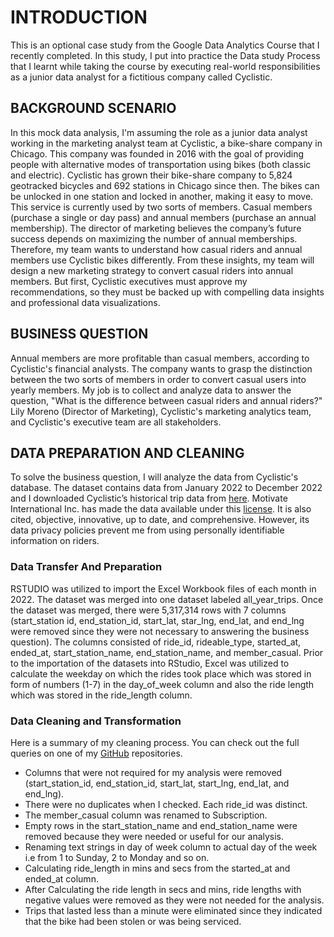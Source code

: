 # INTRODUCTION
This is an optional case study from the Google Data Analytics Course that I recently completed. In this study, I put into practice the Data study Process that I learnt while taking the course by executing real-world responsibilities as a junior data analyst for a fictitious company called Cyclistic.


## BACKGROUND SCENARIO
In this mock data analysis, I'm assuming the role as a junior data analyst working in the marketing analyst team at Cyclistic, a bike-share company in Chicago. This company was founded in 2016 with the goal of providing people with alternative modes of transportation using bikes (both classic and electric). Cyclistic has grown their bike-share company to 5,824 geotracked bicycles and 692 stations in Chicago since then. The bikes can be unlocked in one station and locked in another, making it easy to move. This service is currently used by two sorts of members. Casual members (purchase a single or day pass) and annual members (purchase an annual membership). The director of marketing believes the company’s future success depends on maximizing the number of annual memberships. Therefore, my team wants to understand how casual riders and annual members use Cyclistic bikes differently. From these insights, my team will design a new marketing strategy to convert casual riders into annual members. But first, Cyclistic executives must approve my recommendations, so they must be backed up with compelling data insights and professional data visualizations.

## BUSINESS QUESTION
Annual members are more profitable than casual members, according to Cyclistic's financial analysts. The company wants to grasp the distinction between the two sorts of members in order to convert casual users into yearly members. My job is to collect and analyze data to answer the question, "What is the difference between casual riders and annual riders?" Lily Moreno (Director of Marketing), Cyclistic's marketing analytics team, and Cyclistic's executive team are all stakeholders.

## DATA PREPARATION AND CLEANING
To solve the business question, I will analyze the data from Cyclistic's database. The dataset contains data from January 2022 to December 2022 and I downloaded Cyclistic’s historical trip data from [here](https://divvy-tripdata.s3.amazonaws.com/index.html). Motivate International Inc. has made the data available under this [license](https://divvybikes.com/data-license-agreement). It is also cited, objective, innovative, up to date, and comprehensive. However, its data privacy policies prevent me from using personally identifiable information on riders.

### Data Transfer And Preparation
RSTUDIO was utilized to import the Excel Workbook files of each month in 2022. The dataset was merged into one dataset labeled all_year_trips. Once the dataset was merged, there were 5,317,314 rows with 7 columns (start_station id, end_station_id, start_lat, star_lng, end_lat, and end_lng were removed since they were not necessary to answering the business question). The columns consisted of ride_id, rideable_type, started_at, ended_at, start_station_name, end_station_name, and member_casual. Prior to the importation of the datasets into RStudio, Excel was utilized to calculate the weekday on which the rides took place which was stored in form of numbers (1-7) in the day_of_week column and also the ride length which was stored in the ride_length column. 

### Data Cleaning and Transformation
Here is a summary of my cleaning process. You can check out the full queries on one of my [GitHub](https://github.com/EmmanuelOrunta/Google-Capstone/blob/main/Capstone%20Script.R) repositories. 

- Columns that were not required for my analysis were removed (start_station_id, end_station_id, start_lat, start_lng, end_lat, and end_lng).
- There were no duplicates when I checked. Each ride_id was distinct.
- The member_casual column was renamed to Subscription.
- Empty rows in the start_station_name and end_station_name were removed because they were needed or useful for our analysis.
- Renaming text strings in day of week column to actual day of the week i.e from 1 to Sunday, 2 to Monday and so on.
- Calculating ride_length in mins and secs from the started_at and ended_at column.
- After Calculating the ride length in secs and mins, ride lengths with negative values were removed as they were not needed for the analysis.
- Trips that lasted less than a minute were eliminated since they indicated that the bike had been stolen or was being serviced.
